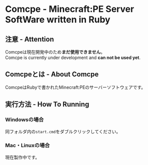 # Comcpe - Minecraft:PE Server SoftWare written in Ruby

## 注意 - Attention

Comcpeは現在開発中のため**まだ使用できません**。  
Comcpe is currently under development and **can not be used yet**.

## Comcpeとは - About Comcpe

ComcpeはRubyで書かれたMinecraft:PEのサーバーソフトウェアです。

## 実行方法 - How To Running

### Windowsの場合

同フォルダ内の`start.cmd`をダブルクリックしてください。

### Mac・Linuxの場合

現在製作中です。

